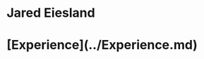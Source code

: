 # Jared Eiesland
<html>
  <Body>
    <h1>[Experience](../Experience.md)</h1>
     
   </body>
  </html>
